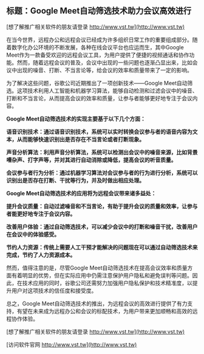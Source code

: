 ## **标题：Google Meet自动筛选技术助力会议高效进行**

[想了解推广相关软件的朋友请登录 http://www.vst.tw](http://www.vst.tw)

在当今世界，远程办公和远程会议已经成为许多组织日常工作的重要组成部分。随着数字化办公环境的不断发展，各种在线会议平台也应运而生，其中Google Meet作为一款备受欢迎的远程会议工具，为用户提供了便捷的视频通话和协作功能。然而，随着远程会议的普及，会议中出现的一些问题也逐渐凸显出来，比如会议中出现的噪音、打断、不当言论等，给会议的效率和质量带来了一定的影响。

为了解决这些问题，谷歌公司近期推出了一项创新技术——Google Meet自动筛选。这项技术利用人工智能和机器学习算法，能够自动检测和过滤会议中的噪音、打断和不当言论，从而提高会议的效率和质量，让参与者能够更好地专注于会议内容。

**Google Meet自动筛选技术的实现主要基于以下几个方面：**

**语音识别技术：通过语音识别技术，系统可以实时转换会议参与者的语音内容为文本，从而能够快速识别出是否存在不当言论或者打断现象。**

**声音分析算法：利用声音分析算法，系统可以检测出会议中的噪音来源，比如背景嘈杂声、打字声等，并对其进行自动消除或降低，提高会议的听音质量。**

**会议参与者行为分析：通过机器学习算法对会议参与者的行为进行分析，系统可以识别出是否存在打断、干扰等行为，并及时做出相应处理。**

**Google Meet自动筛选技术的应用将为远程会议带来诸多益处：**

**提升会议质量：自动过滤噪音和不当言论，有助于提升会议的质量和效率，让参与者能更好地专注于会议内容。**

**改善用户体验：通过自动筛选技术，可以减少会议中的打断和噪音干扰，改善用户在会议中的体验感受。**

**节约人力资源：传统上需要人工干预才能解决的问题现在可以通过自动筛选技术来完成，节约了人力资源成本。**

然而，值得注意的是，尽管Google Meet自动筛选技术在提高会议效率和质量方面有着明显的优势，但在实际应用中仍需注意保护用户隐私和避免误判等问题。因此，在技术应用的同时，谷歌公司还需努力加强用户隐私保护和技术精准度，以提升用户对这项技术的信任度和接受度。

总之，Google Meet自动筛选技术的推出，为远程会议的高效进行提供了有力支持，有望在未来成为远程办公和会议的标配技术，为用户带来更加顺畅和高效的远程协作体验。

[想了解推广相关软件的朋友请登录 http://www.vst.tw](http://www.vst.tw)


[访问软件官网 http://www.vst.tw](http://www.vst.tw)

